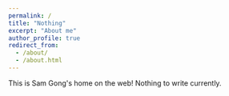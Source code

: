 ```yaml
---
permalink: /
title: "Nothing"
excerpt: "About me"
author_profile: true
redirect_from: 
  - /about/
  - /about.html
---
```


This is Sam Gong's home on the web!
Nothing to write currently.